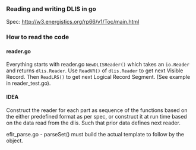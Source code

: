 ### Reading and writing DLIS in go
Spec: http://w3.energistics.org/rp66/v1/Toc/main.html


### How to read the code
    
#### reader.go

Everything starts with reader.go `NewDLISReader()` which takes an `io.Reader` and returns `dlis.Reader`. Use `ReadVR()` of `dlis.Reader` to get next Visible Record. Then `ReadLRS()` to get next Logical Record Segment. (See example in reader_test.go).


#### IDEA

Construct the reader for each part as sequence of the functions based on the either predefined format as per spec, or construct it at run time based on the data read from the dlis. Such that prior data defines next reader.


eflr_parse.go - parseSet() must build the actual template to follow by the object.

    